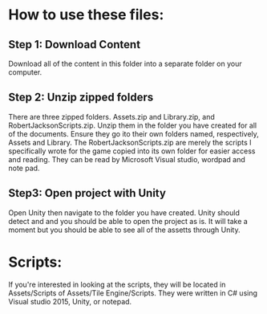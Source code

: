 
# How to use these files:

## Step 1: Download Content
Download all of the content in this folder into a separate folder on your computer. 

## Step 2: Unzip zipped folders
There are three zipped folders. Assets.zip and Library.zip, and RobertJacksonScripts.zip. Unzip them in the folder you have created for all of the documents. Ensure they go ito their own folders named, respectively, Assets and Library. The RobertJacksonScripts.zip are merely the scripts I specifically wrote for the game copied into its own folder for easier access and reading. They can be read by Microsoft Visual studio, wordpad and note pad.  

## Step3: Open project with Unity
Open  Unity then navigate to the folder you have created. Unity should detect and and you should be able to open the project as is. It will take a moment but you should be able to see all of the assetts through Unity. 

# Scripts:

If you're interested in looking at the scripts, they will be located in Assets/Scripts of Assets/Tile Engine/Scripts. They were written in C# using Visual studio 2015, Unity, or notepad.   
